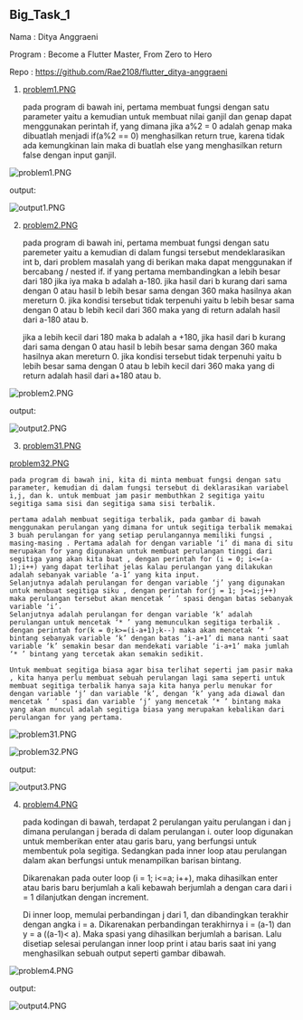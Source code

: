 ## Big_Task_1

Nama : Ditya Anggraeni

Program : Become a Flutter Master, From Zero to Hero

Repo : https://github.com/Rae2108/flutter_ditya-anggraeni

1. [problem1.PNG](./Screeenshots/problem1.PNG) 

    pada program di bawah ini, pertama membuat fungsi dengan satu parameter yaitu a kemudian untuk membuat nilai ganjil dan genap dapat menggunakan perintah if, yang dimana jika a%2 = 0 adalah genap maka dibuatlah menjadi if(a%2 == 0) menghasilkan return true, karena tidak ada kemungkinan lain maka di buatlah else yang menghasilkan return false dengan input ganjil. 

![problem1.PNG](./Screeenshots/problem1.PNG) 

output:

![output1.PNG](./Screeenshots/output1.PNG)

2. [problem2.PNG](./Screeenshots/problem2.PNG) 

    pada program di bawah ini, pertama membuat fungsi dengan satu paremeter yaitu a kemudian di dalam fungsi tersebut mendeklarasikan int b, dari problem masalah yang di berikan maka dapat menggunakan if bercabang / nested if. if yang pertama membandingkan a lebih besar dari 180 jika iya maka b adalah a-180. 
    jika hasil dari b kurang dari sama dengan 0 atau hasil b lebih besar sama dengan 360 maka hasilnya akan mereturn 0. jika kondisi tersebut tidak terpenuhi yaitu b lebih besar sama dengan 0 atau b lebih kecil dari 360 maka yang di return adalah hasil dari a-180 atau b.

    jika a lebih kecil dari 180 maka b adalah a +180, jika hasil dari b kurang dari sama dengan 0 atau hasil b lebih besar sama dengan 360 maka hasilnya akan mereturn 0. jika kondisi tersebut tidak terpenuhi yaitu b lebih besar sama dengan 0 atau b lebih kecil dari 360 maka yang di return adalah hasil dari a+180 atau b.

![problem2.PNG](./Screeenshots/problem2.PNG) 

output:

![output2.PNG](./Screeenshots/output2.PNG)

3. [problem31.PNG](./Screeenshots/problem31.PNG) 

[problem32.PNG](./Screeenshots/problem32.PNG) 

    pada program di bawah ini, kita di minta membuat fungsi dengan satu parameter, kemudian di dalam fungsi tersebut di deklarasikan variabel i,j, dan k. untuk membuat jam pasir membuthkan 2 segitiga yaitu segitiga sama sisi dan segitiga sama sisi terbalik. 

    pertama adalah membuat segitiga terbalik, pada gambar di bawah menggunakan perulangan yang dimana for untuk segitiga terbalik memakai 3 buah perulangan for yang setiap perulangannya memiliki fungsi , masing-masing . Pertama adalah for dengan variable ‘i’ di mana di situ merupakan for yang digunakan untuk membuat perulangan tinggi dari segitiga yang akan kita buat , dengan perintah for (i = 0; i<=(a-1);i++) yang dapat terlihat jelas kalau perulangan yang dilakukan adalah sebanyak variable ‘a-1’ yang kita input.
    Selanjutnya adalah perulangan for dengan variable ‘j’ yang digunakan untuk menbuat segitiga siku , dengan perintah for(j = 1; j<=i;j++) maka perulangan tersebut akan mencetak ‘ ’ spasi dengan batas sebanyak variable ‘i’.
    Selanjutnya adalah perulangan for dengan variable ‘k’ adalah perulangan untuk mencetak ‘* ’ yang memunculkan segitiga terbalik . dengan perintah for(k = 0;k>=(i-a+1);k--) maka akan mencetak ‘* ’ bintang sebanyak variable ‘k’ dengan batas ‘i-a+1’ di mana nanti saat variable ‘k’ semakin besar dan mendekati variable ‘i-a+1’ maka jumlah ‘* ’ bintang yang tercetak akan semakin sedikit.

    Untuk membuat segitiga biasa agar bisa terlihat seperti jam pasir maka , kita hanya perlu membuat sebuah perulangan lagi sama seperti untuk membuat segitiga terbalik hanya saja kita hanya perlu menukar for dengan variable ‘j’ dan variable ‘k’, dengan ‘k’ yang ada diawal dan mencetak ‘ ’ spasi dan variable ‘j’ yang mencetak ‘* ’ bintang maka yang akan muncul adalah segitiga biasa yang merupakan kebalikan dari perulangan for yang pertama.

![problem31.PNG](./Screeenshots/problem31.PNG) 

![problem32.PNG](./Screeenshots/problem32.PNG) 

output:

![output3.PNG](./Screeenshots/output3.PNG)

4. [problem4.PNG](./Screeenshots/problem4.PNG) 

    pada kodingan di bawah, terdapat 2 perulangan yaitu perulangan i dan j dimana perulangan j berada di dalam perulangan i. outer loop digunakan untuk memberikan enter atau garis baru, yang berfungsi untuk membentuk pola segitiga. Sedangkan pada inner loop atau perulangan dalam akan berfungsi untuk menampilkan barisan bintang.

    Dikarenakan pada outer loop (i = 1; i<=a; i++), maka dihasilkan enter atau baris baru berjumlah a kali kebawah berjumlah a dengan cara dari i = 1 dilanjutkan dengan increment.

    Di inner loop, memulai perbandingan j dari 1, dan dibandingkan terakhir dengan angka i = a. Dikarenakan perbandingan terakhirnya i = (a-1) dan y = a ((a-1)< a). Maka  spasi yang dihasilkan berjumlah a barisan. Lalu disetiap selesai perulangan inner loop print i atau baris saat ini yang menghasilkan sebuah output seperti gambar dibawah.

![problem4.PNG](./Screeenshots/problem4.PNG) 

output:

![output4.PNG](./Screeenshots/output4.PNG)
